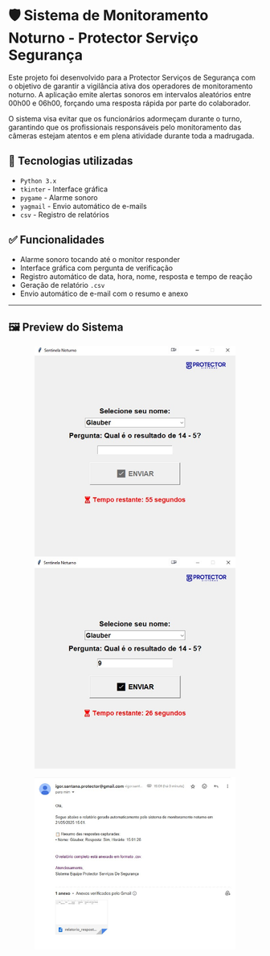 # 🛡️ Sistema de Monitoramento Noturno - Protector Serviço Segurança 

Este projeto foi desenvolvido para a Protector Serviços de Segurança com o objetivo de garantir a vigilância ativa dos operadores de monitoramento noturno. A aplicação emite alertas sonoros em intervalos aleatórios entre 00h00 e 06h00, forçando uma resposta rápida por parte do colaborador.

O sistema visa evitar que os funcionários adormeçam durante o turno, garantindo que os profissionais responsáveis pelo monitoramento das câmeras estejam atentos e em plena atividade durante toda a madrugada.

## 🔧 Tecnologias utilizadas

- `Python 3.x`
- `tkinter` - Interface gráfica
- `pygame` - Alarme sonoro
- `yagmail` - Envio automático de e-mails
- `csv` - Registro de relatórios

## ✅ Funcionalidades

- Alarme sonoro tocando até o monitor responder
- Interface gráfica com pergunta de verificação
- Registro automático de data, hora, nome, resposta e tempo de reação
- Geração de relatório `.csv`
- Envio automático de e-mail com o resumo e anexo

---
## 🖼️ Preview do Sistema

<p align="center">
  <img src="print.jpg" width="400"/>
  <img src="print2.jpg" width="400"/>
</p>
<p align="center">
  <img src="print3.jpg" width="400"/>
</p>
